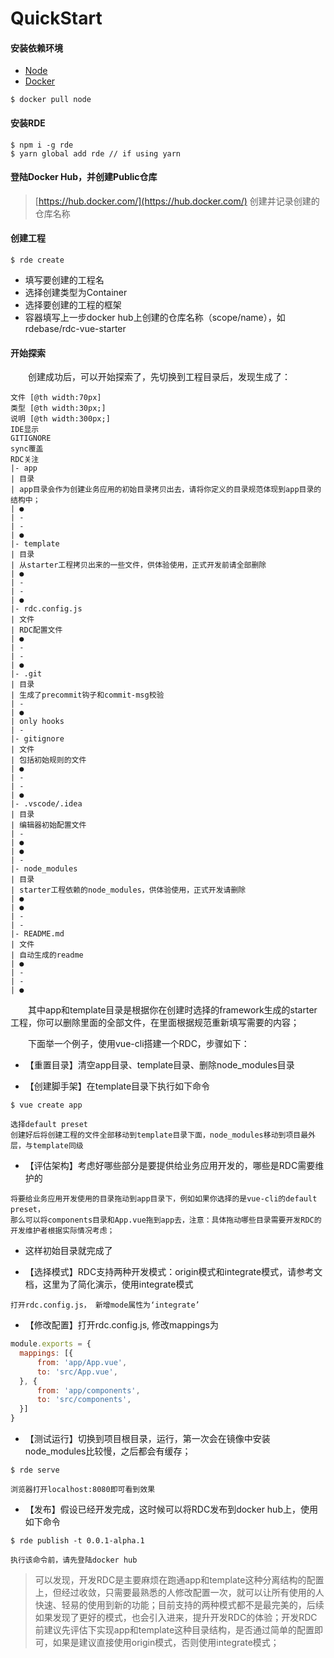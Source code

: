 # QuickStart

#### 

#### 安装依赖环境

* [Node](https://nodejs.org)
* [Docker](https://docs.docker.com/install/)

```
$ docker pull node
```

#### 安装RDE

```
$ npm i -g rde
$ yarn global add rde // if using yarn
```

#### 登陆Docker Hub，并创建Public仓库

> [https://hub.docker.com/](https://hub.docker.com/) 创建并记录创建的仓库名称

#### 

#### 创建工程

```
$ rde create
```
* 填写要创建的工程名
* 选择创建类型为Container
* 选择要创建的工程的框架
* 容器填写上一步docker hub上创建的仓库名称（scope/name），如rdebase/rdc-vue-starter

#### 开始探索

&emsp;&emsp;创建成功后，可以开始探索了，先切换到工程目录后，发现生成了：

```table
文件 [@th width:70px]
类型 [@th width:30px;]
说明 [@th width:300px;]
IDE显示
GITIGNORE
sync覆盖
RDC关注
|- app
| 目录
| app目录会作为创建业务应用的初始目录拷贝出去，请将你定义的目录规范体现到app目录的结构中；
| ●
| -
| -
| ●
|- template
| 目录
| 从starter工程拷贝出来的一些文件，供体验使用，正式开发前请全部删除
| ●
| -
| -
| ●
|- rdc.config.js
| 文件
| RDC配置文件
| ●
| -
| -
| ●
|- .git
| 目录
| 生成了precommit钩子和commit-msg校验
| -
| ●
| only hooks
| -
|- gitignore
| 文件
| 包括初始规则的文件
| ●
| -
| -
| ●
|- .vscode/.idea
| 目录
| 编辑器初始配置文件
| -
| ●
| ●
| -
|- node_modules
| 目录
| starter工程依赖的node_modules，供体验使用，正式开发请删除
| ● 
| ●
| -
| -
|- README.md
| 文件
| 自动生成的readme
| ● 
| -
| -
| ●
```

&emsp;&emsp;其中app和template目录是根据你在创建时选择的framework生成的starter工程，你可以删除里面的全部文件，在里面根据规范重新填写需要的内容；

&emsp;&emsp;下面举一个例子，使用vue-cli搭建一个RDC，步骤如下：

* 【重置目录】清空app目录、template目录、删除node\_modules目录

* 【创建脚手架】在template目录下执行如下命令

```shell
$ vue create app

选择default preset
创建好后将创建工程的文件全部移动到template目录下面，node_modules移动到项目最外层，与template同级
```

* 【评估架构】考虑好哪些部分是要提供给业务应用开发的，哪些是RDC需要维护的
```
将要给业务应用开发使用的目录拖动到app目录下，例如如果你选择的是vue-cli的default preset，
那么可以将components目录和App.vue拖到app去，注意：具体拖动哪些目录需要开发RDC的开发维护者根据实际情况考虑；
```

* 这样初始目录就完成了

* 【选择模式】RDC支持两种开发模式：origin模式和integrate模式，请参考文档，这里为了简化演示，使用integrate模式

```
打开rdc.config.js， 新增mode属性为‘integrate’
```

* 【修改配置】打开rdc.config.js, 修改mappings为

```javascript
module.exports = {
  mappings: [{
      from: 'app/App.vue',
      to: 'src/App.vue',
  }, {
      from: 'app/components',
      to: 'src/components',
  }]
} 
```
* 【测试运行】切换到项目根目录，运行，第一次会在镜像中安装node_modules比较慢，之后都会有缓存；

```shell
$ rde serve

浏览器打开localhost:8080即可看到效果
```

* 【发布】假设已经开发完成，这时候可以将RDC发布到docker hub上，使用如下命令
```shell
$ rde publish -t 0.0.1-alpha.1

执行该命令前，请先登陆docker hub
```

> 可以发现，开发RDC是主要麻烦在跑通app和template这种分离结构的配置上，但经过收敛，只需要最熟悉的人修改配置一次，就可以让所有使用的人快速、轻易的使用到新的功能；目前支持的两种模式都不是最完美的，后续如果发现了更好的模式，也会引入进来，提升开发RDC的体验；开发RDC前建议先评估下实现app和template这种目录结构，是否通过简单的配置即可，如果是建议直接使用origin模式，否则使用integrate模式；

